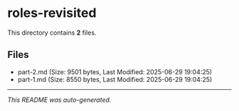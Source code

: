 # roles-revisited

This directory contains **2** files.

## Files

- part-2.md (Size: 9501 bytes, Last Modified: 2025-06-29 19:04:25)
- part-1.md (Size: 8550 bytes, Last Modified: 2025-06-29 19:04:25)

---
*This README was auto-generated.*
